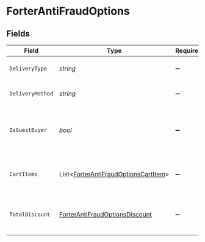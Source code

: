 # ForterAntiFraudOptions


## Fields

| Field                                                                                             | Type                                                                                              | Required                                                                                          | Description                                                                                       | Example                                                                                           |
| ------------------------------------------------------------------------------------------------- | ------------------------------------------------------------------------------------------------- | ------------------------------------------------------------------------------------------------- | ------------------------------------------------------------------------------------------------- | ------------------------------------------------------------------------------------------------- |
| `DeliveryType`                                                                                    | *string*                                                                                          | :heavy_minus_sign:                                                                                | The delivery type                                                                                 | DIGITAL                                                                                           |
| `DeliveryMethod`                                                                                  | *string*                                                                                          | :heavy_minus_sign:                                                                                | The delivery method                                                                               |                                                                                                   |
| `IsGuestBuyer`                                                                                    | *bool*                                                                                            | :heavy_minus_sign:                                                                                | Defines if this payment is made using guest checkout.                                             | true                                                                                              |
| `CartItems`                                                                                       | List<[ForterAntiFraudOptionsCartItem](../../Models/Components/ForterAntiFraudOptionsCartItem.md)> | :heavy_minus_sign:                                                                                | A list of cart items details to pass to the Forter API.                                           |                                                                                                   |
| `TotalDiscount`                                                                                   | [ForterAntiFraudOptionsDiscount](../../Models/Components/ForterAntiFraudOptionsDiscount.md)       | :heavy_minus_sign:                                                                                | Information about the discount applied to this order.                                             |                                                                                                   |